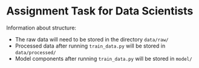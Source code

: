 # Assignment Task for Data Scientists

Information about structure:
* The raw data will need to be stored in the directory `data/raw/`
* Processed data after running `train_data.py` will be stored in `data/processed/`
* Model components after running `train_data.py` will be stored in `model/`
